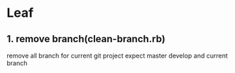 # Leaf

## 1. remove branch(clean-branch.rb)

remove all branch for current git project expect master develop and current branch
